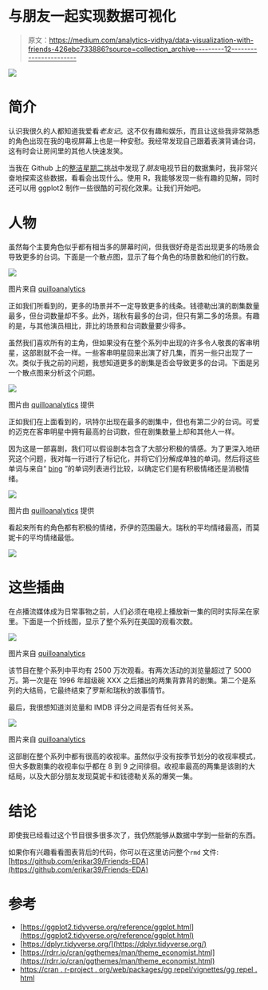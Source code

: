 # 与朋友一起实现数据可视化

> 原文：<https://medium.com/analytics-vidhya/data-visualization-with-friends-426ebc733886?source=collection_archive---------12----------------------->

![](img/e89836d974ab8258573dd68506691d37.png)

# **简介**

认识我很久的人都知道我爱看*老友记*。这不仅有趣和娱乐，而且让这些我非常熟悉的角色出现在我的电视屏幕上也是一种安慰。我经常发现自己跟着表演背诵台词，这有时会让房间里的其他人快速发笑。

当我在 Github 上的[整洁星期二](https://github.com/rfordatascience/tidytuesday)挑战中发现了*朋友*电视节目的数据集时，我非常兴奋地探索这些数据，看看会出现什么。使用 R，我能够发现一些有趣的见解，同时还可以用 ggplot2 制作一些很酷的可视化效果。让我们开始吧。

# 人物

虽然每个主要角色似乎都有相当多的屏幕时间，但我很好奇是否出现更多的场景会导致更多的台词。下面是一个散点图，显示了每个角色的场景数和他们的行数。

![](img/37c0ad12f419b393ab64aa0fc2045b01.png)

图片来自 [quilloanalytics](/@quilloanalytics)

正如我们所看到的，更多的场景并不一定导致更多的线条。钱德勒出演的剧集数量最多，但台词数量却不多。此外，瑞秋有最多的台词，但只有第二多的场景。有趣的是，与其他演员相比，菲比的场景和台词数量要少得多。

虽然我们喜欢所有的主角，但如果没有在整个系列中出现的许多令人敬畏的客串明星，这部剧就不会一样。一些客串明星回来出演了好几集，而另一些只出现了一次。类似于我之前的问题，我想知道更多的剧集是否会导致更多的台词。下面是另一个散点图来分析这个问题。

![](img/ad5ad9db7a4baddbe403036dfacd4549.png)

图片由 [quilloanalytics](/@quilloanalytics) 提供

正如我们在上面看到的，巩特尔出现在最多的剧集中，但也有第二少的台词。可爱的迈克在客串明星中拥有最高的台词数，但在剧集数量上却和其他人一样。

因为这是一部喜剧，我们可以假设剧本包含了大部分积极的情感。为了更深入地研究这个问题，我对每一行进行了标记化，并将它们分解成单独的单词。然后将这些单词与来自“ [bing](https://www.cs.uic.edu/~liub/FBS/sentiment-analysis.html) ”的单词列表进行比较，以确定它们是有积极情绪还是消极情绪。

![](img/0c81c7d3a7ca0676cdf5c6ede686f756.png)

图片由 [quilloanalytics](/@quilloanalytics) 提供

看起来所有的角色都有积极的情绪，乔伊的范围最大。瑞秋的平均情绪最高，而莫妮卡的平均情绪最低。

![](img/7df2b77fe06dcee8dcd876d1cbf4695f.png)

# 这些插曲

在点播流媒体成为日常事物之前，人们必须在电视上播放新一集的同时实际呆在家里。下面是一个折线图，显示了整个系列在美国的观看次数。

![](img/36a29fb090ac2843d7b50f5cbd10fd5e.png)

图片来自 [quilloanalytics](/@quilloanalytics)

该节目在整个系列中平均有 2500 万次观看。有两次活动的浏览量超过了 5000 万。第一次是在 1996 年超级碗 XXX 之后播出的两集背靠背的剧集。第二个是系列的大结局，它最终结束了罗斯和瑞秋的故事情节。

最后，我很想知道浏览量和 IMDB 评分之间是否有任何关系。

![](img/fccfe054228e501b93fbdc39ed36f7f7.png)

图片来自 [quilloanalytics](/@quilloanalytics)

这部剧在整个系列中都有很高的收视率。虽然似乎没有按季节划分的收视率模式，但大多数剧集的收视率似乎都在 8 到 9 之间徘徊。收视率最高的两集是该剧的大结局，以及大部分朋友发现莫妮卡和钱德勒关系的爆笑一集。

# 结论

即使我已经看过这个节目很多很多次了，我仍然能够从数据中学到一些新的东西。

如果你有兴趣看看图表背后的代码，你可以在这里访问整个`rmd` 文件:[https://github.com/erikar39/Friends-EDA](https://github.com/erikar39/Friends-EDA)

# 参考

*   [https://ggplot2.tidyverse.org/reference/ggplot.html](https://ggplot2.tidyverse.org/reference/ggplot.html)
*   [https://dplyr.tidyverse.org/](https://dplyr.tidyverse.org/)
*   [https://rdrr.io/cran/ggthemes/man/theme_economist.html](https://rdrr.io/cran/ggthemes/man/theme_economist.html)
*   [https://cran . r-project . org/web/packages/gg repel/vignettes/gg repel . html](https://cran.r-project.org/web/packages/ggrepel/vignettes/ggrepel.html)